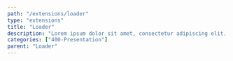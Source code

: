 ```yaml
---
path: "/extensions/loader"
type: "extensions"
title: "Loader"
description: "Lorem ipsum dolor sit amet, consectetur adipiscing elit. Nunc tempus laoreet leo sit amet iaculis."
categories: ["400-Presentation"]
parent: "Loader"
---
```

